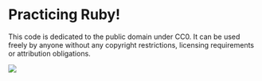 # Practicing Ruby!

This code is dedicated to the public domain under CC0. It can be used freely by anyone without any copyright restrictions, licensing requirements or attribution obligations.

<img href="https://creativecommons.org/public-domain/cc0/" src="https://licensebuttons.net/p/zero/1.0/88x31.png"/>
